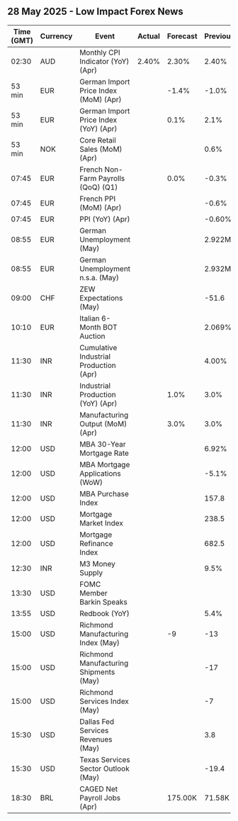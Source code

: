 ## 28 May 2025 - Low Impact Forex News

| Time (GMT) | Currency | Event | Actual | Forecast | Previous |
|------|----------|-------|--------|----------|----------|
| 02:30 | AUD | Monthly CPI Indicator (YoY) (Apr) | 2.40% | 2.30% | 2.40% |
| 53 min | EUR | German Import Price Index (MoM) (Apr) |  | -1.4% | -1.0% |
| 53 min | EUR | German Import Price Index (YoY) (Apr) |  | 0.1% | 2.1% |
| 53 min | NOK | Core Retail Sales (MoM) (Apr) |  |  | 0.6% |
| 07:45 | EUR | French Non-Farm Payrolls (QoQ) (Q1) |  | 0.0% | -0.3% |
| 07:45 | EUR | French PPI (MoM) (Apr) |  |  | -0.6% |
| 07:45 | EUR | PPI (YoY) (Apr) |  |  | -0.60% |
| 08:55 | EUR | German Unemployment (May) |  |  | 2.922M |
| 08:55 | EUR | German Unemployment n.s.a. (May) |  |  | 2.932M |
| 09:00 | CHF | ZEW Expectations (May) |  |  | -51.6 |
| 10:10 | EUR | Italian 6-Month BOT Auction |  |  | 2.069% |
| 11:30 | INR | Cumulative Industrial Production (Apr) |  |  | 4.00% |
| 11:30 | INR | Industrial Production (YoY) (Apr) |  | 1.0% | 3.0% |
| 11:30 | INR | Manufacturing Output (MoM) (Apr) |  | 3.0% | 3.0% |
| 12:00 | USD | MBA 30-Year Mortgage Rate |  |  | 6.92% |
| 12:00 | USD | MBA Mortgage Applications (WoW) |  |  | -5.1% |
| 12:00 | USD | MBA Purchase Index |  |  | 157.8 |
| 12:00 | USD | Mortgage Market Index |  |  | 238.5 |
| 12:00 | USD | Mortgage Refinance Index |  |  | 682.5 |
| 12:30 | INR | M3 Money Supply |  |  | 9.5% |
| 13:30 | USD | FOMC Member Barkin Speaks |  |  |  |
| 13:55 | USD | Redbook (YoY) |  |  | 5.4% |
| 15:00 | USD | Richmond Manufacturing Index (May) |  | -9 | -13 |
| 15:00 | USD | Richmond Manufacturing Shipments (May) |  |  | -17 |
| 15:00 | USD | Richmond Services Index (May) |  |  | -7 |
| 15:30 | USD | Dallas Fed Services Revenues (May) |  |  | 3.8 |
| 15:30 | USD | Texas Services Sector Outlook (May) |  |  | -19.4 |
| 18:30 | BRL | CAGED Net Payroll Jobs (Apr) |  | 175.00K | 71.58K |
